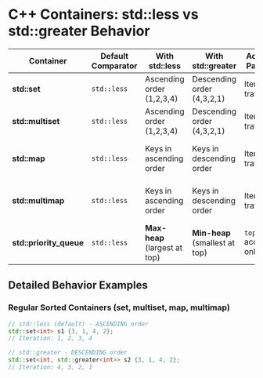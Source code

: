 # C++ Containers: std::less vs std::greater Behavior

| Container | Default Comparator | With std::less | With std::greater | Access Pattern | Notes |
|-----------|-------------------|----------------|------------------|----------------|--------|
| **std::set** | `std::less` | Ascending order (1,2,3,4) | Descending order (4,3,2,1) | Iterator traversal | Sorted associative container |
| **std::multiset** | `std::less` | Ascending order (1,2,3,4) | Descending order (4,3,2,1) | Iterator traversal | Allows duplicates |
| **std::map** | `std::less` | Keys in ascending order | Keys in descending order | Iterator traversal | Key-value pairs sorted by key |
| **std::multimap** | `std::less` | Keys in ascending order | Keys in descending order | Iterator traversal | Multiple values per key allowed |
| **std::priority_queue** | `std::less` | **Max-heap** (largest at top) | **Min-heap** (smallest at top) | `top()` access only | **OPPOSITE behavior!** |

## Detailed Behavior Examples

### Regular Sorted Containers (set, multiset, map, multimap)
```cpp
// std::less (default) - ASCENDING order
std::set<int> s1 {3, 1, 4, 2};
// Iteration: 1, 2, 3, 4

// std::greater - DESCENDING order
std::set<int, std::greater<int>> s2 {3, 1, 4, 2};
// Iteration: 4, 3, 2, 1
